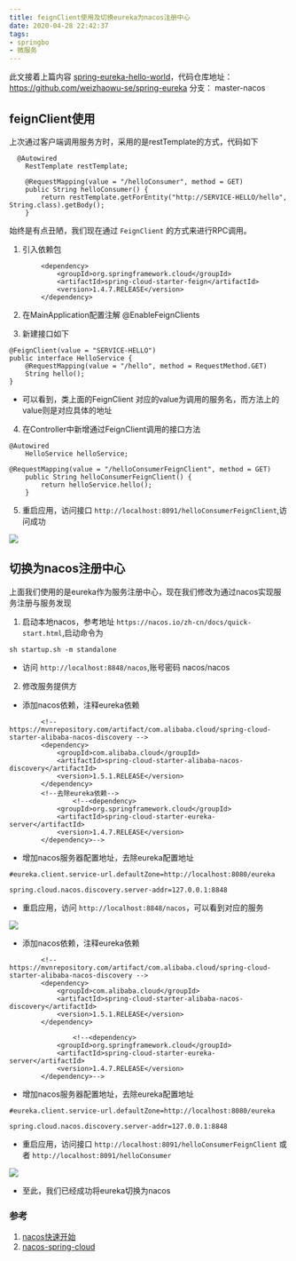 ```yaml
---
title: feignClient使用及切换eureka为nacos注册中心
date: 2020-04-28 22:42:37
tags:
- springbo
- 微服务
---
```


此文接着上篇内容 [spring-eureka-hello-world](https://wuweizhao.com/2020/04/09/spring-eureka-hello-world/)，代码仓库地址： https://github.com/weizhaowu-se/spring-eureka 分支： master-nacos

<!--more-->

## feignClient使用

上次通过客户端调用服务方时，采用的是restTemplate的方式，代码如下

```
  @Autowired
	RestTemplate restTemplate;
	
	@RequestMapping(value = "/helloConsumer", method = GET)
	public String helloConsumer() {
		return restTemplate.getForEntity("http://SERVICE-HELLO/hello", String.class).getBody();
	}
```

始终是有点丑陋，我们现在通过 `FeignClient` 的方式来进行RPC调用。

1. 引入依赖包

```
		<dependency>
			<groupId>org.springframework.cloud</groupId>
			<artifactId>spring-cloud-starter-feign</artifactId>
			<version>1.4.7.RELEASE</version>
		</dependency>
```

2. 在MainApplication配置注解 	@EnableFeignClients

3. 新建接口如下

```
@FeignClient(value = "SERVICE-HELLO")
public interface HelloService {
	@RequestMapping(value = "/hello", method = RequestMethod.GET)
	String hello();
}
```

* 可以看到，类上面的FeignClient 对应的value为调用的服务名，而方法上的value则是对应具体的地址

4. 在Controller中新增通过FeignClient调用的接口方法

```
@Autowired
	HelloService helloService;

@RequestMapping(value = "/helloConsumerFeignClient", method = GET)
	public String helloConsumerFeignClient() {
		return helloService.hello();
	}
```

5. 重启应用，访问接口 `http://localhost:8091/helloConsumerFeignClient`,访问成功

![](https://tva1.sinaimg.cn/large/007S8ZIlgy1ge9vfkpduvj30gr03y74c.jpg)

## 切换为nacos注册中心

上面我们使用的是eureka作为服务注册中心，现在我们修改为通过nacos实现服务注册与服务发现

1. 启动本地nacos，参考地址  `https://nacos.io/zh-cn/docs/quick-start.html`,启动命令为

```
sh startup.sh -m standalone
```

* 访问 `http://localhost:8848/nacos`,账号密码  nacos/nacos

2. 修改服务提供方

* 添加nacos依赖，注释eureka依赖

```
		<!-- https://mvnrepository.com/artifact/com.alibaba.cloud/spring-cloud-starter-alibaba-nacos-discovery -->
		<dependency>
			<groupId>com.alibaba.cloud</groupId>
			<artifactId>spring-cloud-starter-alibaba-nacos-discovery</artifactId>
			<version>1.5.1.RELEASE</version>
		</dependency>
		<!--去除eureka依赖-->
				<!--<dependency>
			<groupId>org.springframework.cloud</groupId>
			<artifactId>spring-cloud-starter-eureka-server</artifactId>
			<version>1.4.7.RELEASE</version>
		</dependency>-->
```

* 增加nacos服务器配置地址，去除eureka配置地址

```
#eureka.client.service-url.defaultZone=http://localhost:8080/eureka

spring.cloud.nacos.discovery.server-addr=127.0.0.1:8848
```

* 重启应用，访问 `http://localhost:8848/nacos`，可以看到对应的服务

![](https://tva1.sinaimg.cn/large/007S8ZIlgy1ge9vmx5hwtj31fx0ckgny.jpg)

* 添加nacos依赖，注释eureka依赖

```
		<!-- https://mvnrepository.com/artifact/com.alibaba.cloud/spring-cloud-starter-alibaba-nacos-discovery -->
		<dependency>
			<groupId>com.alibaba.cloud</groupId>
			<artifactId>spring-cloud-starter-alibaba-nacos-discovery</artifactId>
			<version>1.5.1.RELEASE</version>
		</dependency>
		
				<!--<dependency>
			<groupId>org.springframework.cloud</groupId>
			<artifactId>spring-cloud-starter-eureka-server</artifactId>
			<version>1.4.7.RELEASE</version>
		</dependency>-->
```

* 增加nacos服务器配置地址，去除eureka配置地址

```
#eureka.client.service-url.defaultZone=http://localhost:8080/eureka

spring.cloud.nacos.discovery.server-addr=127.0.0.1:8848
```

* 重启应用，访问接口  `http://localhost:8091/helloConsumerFeignClient` 或者 `http://localhost:8091/helloConsumer`

![](https://tva1.sinaimg.cn/large/007S8ZIlgy1ge9vr1gjlaj30eo03ut8q.jpg)

* 至此，我们已经成功将eureka切换为nacos

### 参考

1. [nacos快速开始](https://nacos.io/zh-cn/docs/quick-start.html)
2.   [nacos-spring-cloud](https://nacos.io/zh-cn/docs/quick-start-spring-cloud.html)